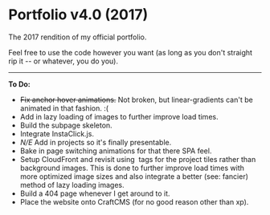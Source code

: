 # Portfolio v4.0 (2017)

The 2017 rendition of my official portfolio.

Feel free to use the code however you want (as long as you don't straight rip it -- or whatever, you do you).

***

**To Do:**

* ~~Fix anchor hover animations.~~ Not broken, but linear-gradients can't be animated in that fashion. :(
* Add in lazy loading of images to further improve load times.
* Build the subpage skeleton.
* Integrate InstaClick.js.
* *N/E* Add in projects so it's finally presentable.
* Bake in page switching animations for that there SPA feel.
* Setup CloudFront and revisit using <img> tags for the project tiles rather than background images. This is done to further improve load times with more optimized image sizes and also integrate a better (see: fancier) method of lazy loading images.
* Build a 404 page whenever I get around to it.
* Place the website onto CraftCMS (for no good reason other than xp).
